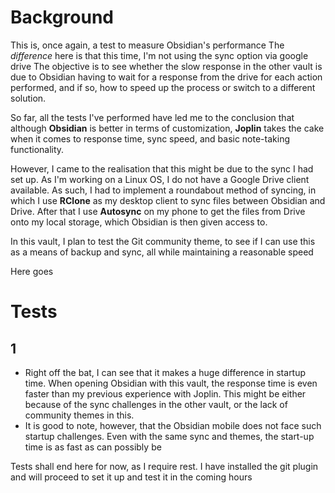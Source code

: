 # Background
This is, once again, a test to measure Obsidian's performance
The *difference* here is that this time, I'm not using the sync option via google drive
The objective is to see whether the slow response in the other vault is due to Obsidian having to wait for a response from the drive for each action performed, and if so, how to speed up the process or switch to a different solution.

So far, all the tests I've performed have led me to the conclusion that although **Obsidian** is better in terms of customization, **Joplin** takes the cake when it comes to response time, sync speed, and basic note-taking functionality. 

However, I came to the realisation that this might be due to the sync I had set up. As I'm working on a Linux OS, I do not have a Google Drive client available. As such, I had to implement a roundabout method of syncing, in which I use **RClone** as my desktop client to sync files between Obsidian and Drive. After that I use **Autosync** on my phone to get the files from Drive onto my local storage, which Obsidian is then given access to.

In this vault, I plan to test the Git community theme, to see if I can use this as a means of backup and sync, all while maintaining a reasonable speed

Here goes

# Tests
## 1
- Right off the bat, I can see that it makes a huge difference in startup time. When opening Obsidian with this vault, the response time is even faster than my previous experience with Joplin. This might be either because of the sync challenges in the other vault, or the lack of community themes in this.
- It is good to note, however, that the Obsidian mobile does not face such startup challenges. Even with the same sync and themes, the start-up time is as fast as can possibly be

Tests shall end here for now, as I require rest. I have installed the git plugin and will proceed to set it up and test it in the coming hours